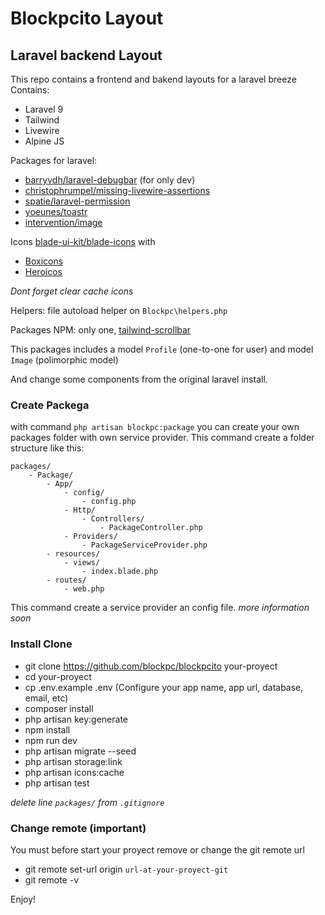 # Blockpcito Layout

## Laravel backend Layout

This repo contains a frontend and bakend layouts for a laravel breeze  
Contains:
- Laravel 9
- Tailwind
- Livewire
- Alpine JS

Packages for laravel:
- [barryvdh/laravel-debugbar](https://github.com/barryvdh/laravel-debugbar) (for only dev)
- [christophrumpel/missing-livewire-assertions](https://github.com/christophrumpel/missing-livewire-assertions)
- [spatie/laravel-permission](https://spatie.be/index.php/docs/laravel-permission)
- [yoeunes/toastr](https://github.com/yoeunes/toastr) 
- [intervention/image](http://image.intervention.io/)

Icons [blade-ui-kit/blade-icons](https://github.com/blade-ui-kit/blade-icons) with 
- [Boxicons](https://github.com/mallardduck/blade-boxicons)
- [Heroicos](https://github.com/blade-ui-kit/blade-heroicons)

_Dont forget clear cache icons_

Helpers: file autoload helper on `Blockpc\helpers.php`

Packages NPM: only one, [tailwind-scrollbar](https://github.com/adoxography/tailwind-scrollbar)

This packages includes a model `Profile` (one-to-one for user) and model `Image` (polimorphic model)

And change some components from the original laravel install.

### Create Packega

with command `php artisan blockpc:package` you can create your own packages folder with own service provider.
This command create a folder structure like this:
```
packages/
    - Package/
        - App/
            - config/
                - config.php
            - Http/
                - Controllers/
                    - PackageController.php
            - Providers/
                - PackageServiceProvider.php
        - resources/
            - views/
                - index.blade.php
        - routes/
            - web.php
```

This command create a service provider an config file.
_more information soon_

### Install Clone

- git clone https://github.com/blockpc/blockpcito your-proyect
- cd your-proyect
- cp .env.example .env (Configure your app name, app url, database, email, etc)
- composer install
- php artisan key:generate
- npm install
- npm run dev
- php artisan migrate --seed
- php artisan storage:link
- php artisan icons:cache
- php artisan test

_delete line `packages/` from `.gitignore`_

### Change remote (important)

You must before start your proyect remove or change the git remote url

- git remote set-url origin `url-at-your-proyect-git`
- git remote -v

Enjoy!